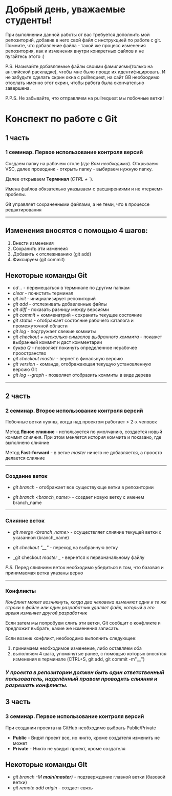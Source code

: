 # Добрый день, уважаемые студенты! 
  При выполнении данной работы от вас требуется дополнить мой репозиторий, добавив в него свой файл с инструкцией по работе с git. Помните, что добавление файла - такой же процесс изменения репозитория, как и изменения внутри конкретных файлов и не пугайтесь этого :)

  P.S. Называйте добавляемые файлы своими фамилиями(только на английской раскладке), чтобы мне было проще их идентифицировать. И не забудьте сделать скрин окна с pullrequest, на сайт GB необходимо отослать именно этот скрин, чтобы работа была окончательно завершена.

  P.P.S. Не забывайте, что отправляем на pullrequest мы побочные ветки!

# Конспект по работе с Git
## __1 часть__
### 1 семинар. Первое использование контроля версий

 Создаем папку на рабочем столе (_где Вам необходимо_). Открываем VSC, далее проводник - открыть папку - выбираем нужную папку.

 Далее открываем __Терминал__ (_CTRL + `_).

 Имена файлов обязательно указываем с расширениями и не «теряем» пробелы. 

Git управляет сохраненными файлами, а не теми, что в процессе редактирования
 ___
 ## Изменения вносятся с помощью 4 шагов:
 1. Внести изменения 
 2. Сохранить эти изменеия
 3. Добавить к отслеживанию (git add)
 4. Фиксируем (git commit)

 ## Некоторые команды Git
 * _cd .._ - перемещаться в терминале по другим папкам
 * _clear_ - почистить терминал 
 * _git init_ - инициализирует репозиторий 
 * _git add_ - отслеживать добавленные файлы
 * _git diff_ - показать разницу между версиями
 * _git commit_ + комменатрий - сохранить текущее состояние
 * _git status_ - отображает состояние рабочего каталога и промежуточной области 
 * _git log_ - подгружает свежие коммиты
 * _git checkout + несколько символов выбранного коммита_ - покажет выбранный коммит и даст комментарии
 * _буква Q_ - позволяет покинуть определенное нерабочее проостранство 
* _git checkout master_ - вернет в финальную версию
* _git version_ - команда, отображающая текущую установленную версию Git
* _git log --graph_ - позволяет отобразить коммиты в виде дерева

___

## __2 часть__
### 2 семинар. Второе использование контроля версий

Побочные ветки нужны, когда над проектом работает > 2-х человек

Метод __Явное слияние__ - используется по умолчанию, создается новый коммит слияния. При этом меняется история коммита и показано, где выполнено слияние

Метод __Fast-forward__ - в ветке _master_ ничего не добавляется, а проосто делается слияние
___

### __Создание веток__

* _git branch_ - отображает все существующе ветки в репозитории 

* _git branch <branch_name>_ - создает новую ветку с именем branch_name

___

### __Слияние веток__

* _git merge <branch_name>_ - осуществляет слияние текущей ветки с указанной (branch_name)

* _git checkout "__"_ - переход на выбранную ветку 

* _git checkout _master_ _  - вернется к первоначальному файлу

_P.S._ Перед слиянием веток необходимо убедиться в том, что базовая и принимаемая ветка указаны верно 

___

### __Конфликты__

_Конфликт может возникнуть, когда два человека изменяют одни и те же строки в файле или один разработчик удаляет файл, который в это время изменяет другой разработчик_ 

Если затем мы попробуем слить эти ветки, Git сообщит о конфликте и предложит выбрать, какие же изменения записать.

Если возник конфликт, необходимо выполнить следующее:
1. принимаем необходимое изменение, либо оставляем оба
2. выполняем 4 шага, упомянутые ранее, с помощью которых вносятся изменения в терминале (CTRL+S, git add, git commit -m"__")

### _У проекта в репозитории должен быть один ответственный пользователь, наделённый правом проводить __слияния__ и __разрешать конфликты__._

## __3 часть__
### 3 семинар. Первое использование контроля версий

При создании проекта на GitHub необходимо выбрать Public/Private
* __Public__ - Видят проект все, но никто, кроме создателя изменить не может
* __Private__ - Никто не увидит проект, кроме создателя

## Некоторые команды GIt 
* _git branch -M __main__(__master__)_ - подтверждение главной ветки (базовой ветки)
* _git remote add origin_ - создает связь